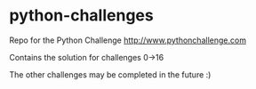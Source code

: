 # python-challenges
Repo for the Python Challenge http://www.pythonchallenge.com

Contains the solution for challenges 0->16

The other challenges may be completed in the future :)